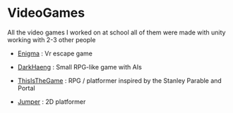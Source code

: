 # VideoGames
All the video games I worked on at school all of them were made with unity working with 2-3 other people

- [Enigma]() : Vr escape game

- [DarkHaeng]() : Small RPG-like game with AIs

- [ThisIsTheGame]() : RPG / platformer inspired by the Stanley Parable and Portal

- [Jumper](https://github.com/Nekory23/jumper-game) : 2D platformer
